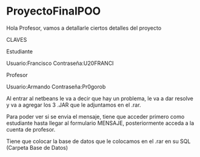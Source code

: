 # ProyectoFinalPOO

Hola Profesor, vamos a detallarle ciertos detalles del proyecto

CLAVES

Estudiante

Usuario:Francisco
Contraseña:U20FRANCI

Profesor

Usuario:Armando
Contraseña:Pr0gorob

Al entrar al netbeans le va a decir que hay un problema, le va a dar resolve y va a agregar los 3 .JAR que le adjuntamos en el .rar.

Para poder ver si se envia el mensaje, tiene que acceder primero como estudiante hasta llegar al formulario MENSAJE, posteriormente acceda a la cuenta de profesor.

Tiene que colocar la base de datos que le colocamos en el .rar en su SQL (Carpeta Base de Datos)
